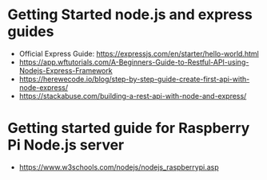 # Getting Started node.js and express guides
*   Official Express Guide: https://expressjs.com/en/starter/hello-world.html
*   https://app.wftutorials.com/A-Beginners-Guide-to-Restful-API-using-Nodejs-Express-Framework
*   https://herewecode.io/blog/step-by-step-guide-create-first-api-with-node-express/
*   https://stackabuse.com/building-a-rest-api-with-node-and-express/

# Getting started guide for Raspberry Pi Node.js server
* https://www.w3schools.com/nodejs/nodejs_raspberrypi.asp


